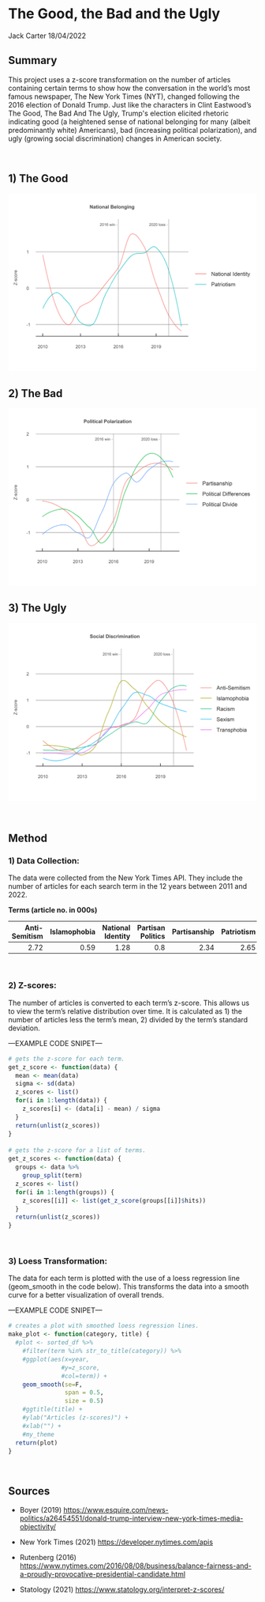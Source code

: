 The Good, the Bad and the Ugly
================
Jack Carter
18/04/2022

## **Summary**

This project uses a z-score transformation on the number of articles
containing certain terms to show how the conversation in the world’s
most famous newspaper, The New York Times (NYT), changed following the
2016 election of Donald Trump. Just like the characters in Clint
Eastwood’s The Good, The Bad And The Ugly, Trump's election elicited
rhetoric indicating good (a heightened sense of national belonging for
many (albeit predominantly white) Americans), bad (increasing political
polarization), and ugly (growing social discrimination) changes in American
society.

 

## 1\) The Good

![](The-Good-the-Bad-and-the-Ugly_files/figure-gfm/unnamed-chunk-1-1.png)<!-- -->

## 2\) The Bad

![](The-Good-the-Bad-and-the-Ugly_files/figure-gfm/unnamed-chunk-2-1.png)<!-- -->

## 3\) The Ugly

![](The-Good-the-Bad-and-the-Ugly_files/figure-gfm/unnamed-chunk-3-1.png)<!-- -->

 

## **Method**

### **1) Data Collection:**

The data were collected from the New York Times API. They include the
number of articles for each search term in the 12 years between 2011 and
2022.

**Terms (article no. in 000s)**

| Anti-Semitism | Islamophobia | National Identity | Partisan Politics | Partisanship | Patriotism | Political Differences | Political Divide | Political Polarization | Racism | Sexism | Transphobia |
| ------------: | -----------: | ----------------: | ----------------: | -----------: | ---------: | --------------------: | ---------------: | ---------------------: | -----: | -----: | ----------: |
|          2.72 |         0.59 |              1.28 |               0.8 |         2.34 |       2.65 |                  0.44 |              0.5 |                   0.56 |  14.08 |   3.15 |        0.15 |

 

### **2) Z-scores:**

The number of articles is converted to each term’s z-score. This allows
us to view the term’s relative distribution over time. It is calculated
as 1) the number of articles less the term’s mean, 2) divided by the
term’s standard deviation.

—EXAMPLE CODE SNIPET—

``` r
# gets the z-score for each term. 
get_z_score <- function(data) {
  mean <- mean(data)
  sigma <- sd(data)
  z_scores <- list()
  for(i in 1:length(data)) {
    z_scores[i] <- (data[i] - mean) / sigma
  }
  return(unlist(z_scores))
}

# gets the z-score for a list of terms. 
get_z_scores <- function(data) {
  groups <- data %>%
    group_split(term)
  z_scores <- list()
  for(i in 1:length(groups)) {
    z_scores[[i]] <- list(get_z_score(groups[[i]]$hits))
  }
  return(unlist(z_scores))
}
```

 

### **3) Loess Transformation:**

The data for each term is plotted with the use of a loess regression
line (geom\_smooth in the code below). This transforms the data into a
smooth curve for a better visualization of overall trends.

—EXAMPLE CODE SNIPET—

``` r
# creates a plot with smoothed loess regression lines. 
make_plot <- function(category, title) {
  #plot <- sorted_df %>%
    #filter(term %in% str_to_title(category)) %>%
    #ggplot(aes(x=year, 
               #y=z_score, 
               #col=term)) +
    geom_smooth(se=F, 
                span = 0.5, 
                size = 0.5)
    #ggtitle(title) +
    #ylab("Articles (z-scores)") +
    #xlab("") + 
    #my_theme
  return(plot)
}
```

 

## **Sources**

  - Boyer (2019)
    <https://www.esquire.com/news-politics/a26454551/donald-trump-interview-new-york-times-media-objectivity/>

  - New York Times (2021) <https://developer.nytimes.com/apis>

  - Rutenberg (2016)
    <https://www.nytimes.com/2016/08/08/business/balance-fairness-and-a-proudly-provocative-presidential-candidate.html>

  - Statology (2021) <https://www.statology.org/interpret-z-scores/>
